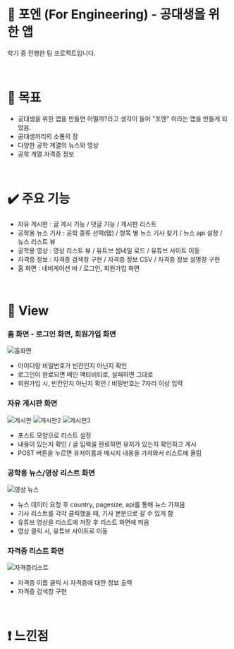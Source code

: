 # 📱​ 포엔 (For Engineering) - 공대생을 위한 앱
학기 중 진행한 팀 프로젝트입니다.

</br>

# 🎯 목표
- 공대생을 위한 앱을 만들면 어떨까?라고 생각이 들어 "포엔" 이라는 앱을 만들게 되었음.
- 공대생끼리의 소통의 장
- 다양한 공학 계열의 뉴스와 영상
- 공학 계열 자격증 정보
</br>

# ✔️​ 주요 기능
- 자유 게시판 : 글 게시 기능 / 댓글 기능 / 게시판 리스트
- 공학용 뉴스 기사 : 공학 종류 선택(탭) / 항목 별 뉴스 기사 찾기 / 뉴스 api 설정 / 뉴스 리스트 뷰
- 공학용 영상 : 영상 리스트 뷰 / 유트브 썸네일 로드 / 유튜브 사이트 이동
- 자격증 정보 : 자격증 검색창 구현 / 자격증 정보 CSV / 자격증 정보 설명창 구현
- 홈 화면 : 네비게이션 바 / 로그인, 회원가입 화면
</br>

# 🔳​ View
### 홈 화면 - 로그인 화면, 회원가입 화면
![홈화면](https://github.com/gaeun120312/Foren/assets/92353486/5cbfa42a-93b1-4796-89b9-141dbc8b8d94)
- 아이디랑 비밀번호가 빈칸인지 아닌지 확인
- 로그인이 완료되면 메인 액티비티로, 실패하면 그대로
- 회원가입 시, 빈칸인지 아닌지 확인 / 비밀번호는 7자리 이상 입력

### 자유 게시판 화면
![게시판](https://github.com/gaeun120312/Foren/assets/92353486/599c096a-2144-4ddc-903f-deff6b92bcd1)
![게시판2](https://github.com/gaeun120312/Foren/assets/92353486/fb6a0725-5a40-4c61-bf27-1f544d836c99)
![게시판3](https://github.com/gaeun120312/Foren/assets/92353486/af33888a-9c1e-4bf6-9fcf-c8a1f84e0aae)
- 포스트 모양으로 리스트 설정
- 내용이 있는지 확인 / 글 입력을 완료하면 유저가 있는지 확인하고 게시
- POST 버튼을 누르면 유저이름과 메시지 내용을 가져와서 리스트에 올림

### 공학용 뉴스/영상 리스트 화면
![영상 뉴스](https://github.com/gaeun120312/Foren/assets/92353486/d0fc08da-726d-4e19-98da-594224141c5a)
- 뉴스 데이터 요청 후 country, pagesize, api를 통해 뉴스 가져옴
- 기사 리스트를 각각 클릭했을 때, 기사 본문으로 갈 수 있게 함
- 유튜브 영상을 리스트에 저장 후 리스트 화면에 띄움
- 영상 클릭 시, 유튜브 사이트로 이동

### 자격증 리스트 화면
![자격증리스트](https://github.com/gaeun120312/Foren/assets/92353486/1ec08e1c-6923-4021-927a-e71c47eaf745)
- 자격증 이름 클릭 시 자격증에 대한 정보 출력
- 자격증 검색창 구현

</br>


# ❗ 느낀점

</br>

